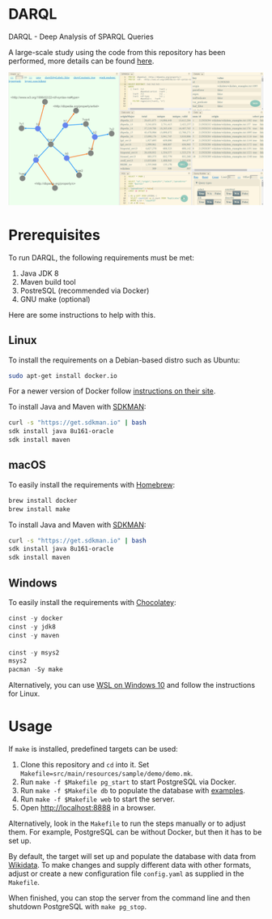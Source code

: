 # DARQL

DARQL - Deep Analysis of SPARQL Queries

A large-scale study using the code from this repository has been performed, more details can be found [here](http://www.vldb.org/pvldb/vol11/p149-bonifati.pdf).

![screenshot](src/main/resources/sample/demo/screenshot.png)

# Prerequisites

To run DARQL, the following requirements must be met:

1. Java JDK 8
2. Maven build tool
3. PostreSQL (recommended via Docker)
4. GNU make (optional)

Here are some instructions to help with this.

## Linux

To install the requirements on a Debian-based distro such as Ubuntu:

```bash
sudo apt-get install docker.io
```

For a newer version of Docker follow [instructions on their site](https://docs.docker.com/install/linux/docker-ce/debian/).

To install Java and Maven with [SDKMAN](https://github.com/sdkman/sdkman-cli):

```bash
curl -s "https://get.sdkman.io" | bash
sdk install java 8u161-oracle
sdk install maven
```

## macOS

To easily install the requirements with [Homebrew](https://brew.sh/index_de.html):

```bash
brew install docker
brew install make
```

To install Java and Maven with [SDKMAN](https://github.com/sdkman/sdkman-cli):

```bash
curl -s "https://get.sdkman.io" | bash
sdk install java 8u161-oracle
sdk install maven
```

## Windows

To easily install the requirements with [Chocolatey](https://chocolatey.org/):

```ps1
cinst -y docker
cinst -y jdk8
cinst -y maven

cinst -y msys2
msys2
pacman -Sy make
```

Alternatively, you can use [WSL on Windows 10](https://docs.microsoft.com/en-us/windows/wsl/install-win10) and follow the instructions for Linux.

# Usage

If `make` is installed, predefined targets can be used:

1. Clone this repository and `cd` into it. Set `Makefile=src/main/resources/sample/demo/demo.mk`.
2. Run `make -f $Makefile pg_start` to start PostgreSQL via Docker.
3. Run `make -f $Makefile db` to populate the database with [examples](src/main/resources/sample/demo/wikidata.txt).
4. Run `make -f $Makefile web` to start the server.
5. Open [http://localhost:8888](http://localhost:8888) in a browser.

Alternatively, look in the `Makefile` to run the steps manually or to adjust them. For example, PostgreSQL can be without Docker, but then it has to be set up.

By default, the target will set up and populate the database with data from [Wikidata](src/main/resources/sample/demo/wikidata.txt). To make changes and supply different data with other formats, adjust or create a new configuration file `config.yaml` as supplied in the `Makefile`.

When finished, you can stop the server from the command line and then shutdown PostgreSQL with `make pg_stop`. 
